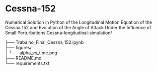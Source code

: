 # Cessna-152
Numerical Solution in Python of the Longitudinal Motion Equation of the Cessna 152 and Evolution of the Angle of Attack Under the Influence of Small Perturbations
Cessna-longitudinal-simulation/

├── Trabalho_Final_Cessna_152.ipynb  
├── figures/                             
│   └── alpha_vs_time.png                
├── README.md                         
└── requirements.txt        
